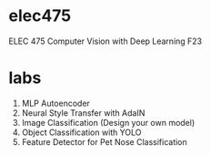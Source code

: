 # elec475
ELEC 475 Computer Vision with Deep Learning F23

# labs
1. MLP Autoencoder
2. Neural Style Transfer with AdaIN
3. Image Classification (Design your own model)
4. Object Classification with YOLO
5. Feature Detector for Pet Nose Classification
